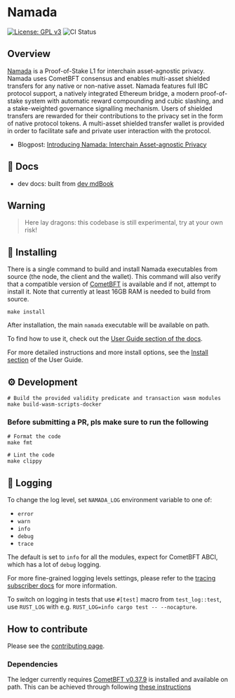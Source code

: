 # Namada

[![License: GPL v3](https://img.shields.io/badge/License-GPLv3-blue.svg)](./LICENSE)
![CI Status](https://github.com/anoma/namada/actions/workflows/ci.yml/badge.svg?branch=main)

## Overview

[Namada](http://namada.net) is a Proof-of-Stake L1 for interchain asset-agnostic privacy. Namada uses CometBFT
consensus and enables multi-asset shielded transfers for any native
or non-native asset. Namada features full IBC protocol support,
a natively integrated Ethereum bridge, a modern proof-of-stake
system with automatic reward compounding and cubic slashing, and a
stake-weighted governance signalling mechanism. Users of shielded
transfers are rewarded for their contributions to the privacy set in
the form of native protocol tokens. A multi-asset shielded transfer
wallet is provided in order to facilitate safe and private user
interaction with the protocol.

* Blogpost: [Introducing Namada: Interchain Asset-agnostic Privacy](https://blog.namada.net/introducing-namada-interchain-asset-agnostic-privacy/)

## 📓 Docs

* dev docs: built from [dev mdBook](./documentation/dev/)

## Warning

> Here lay dragons: this codebase is still experimental, try at your own risk!

## 💾 Installing

There is a single command to build and install Namada executables from source (the node, the client and the wallet). This command will also verify that a compatible version of [CometBFT](#dependencies) is available and if not, attempt to install it. Note that currently at least 16GB RAM is needed to build from source.

```shell
make install
```

After installation, the main `namada` executable will be available on path.

To find how to use it, check out the [User Guide section of the docs](https://docs.namada.net/user-guide/index.html).

For more detailed instructions and more install options, see the [Install
section](https://docs.namada.net/user-guide/install/index.html) of the User
Guide.

## ⚙️ Development

```shell
# Build the provided validity predicate and transaction wasm modules
make build-wasm-scripts-docker
```

### Before submitting a PR, pls make sure to run the following

```shell
# Format the code
make fmt

# Lint the code
make clippy
```

## 🧾 Logging

To change the log level, set `NAMADA_LOG` environment variable to one of:

* `error`
* `warn`
* `info`
* `debug`
* `trace`

The default is set to `info` for all the modules, expect for CometBFT ABCI, which has a lot of `debug` logging.

For more fine-grained logging levels settings, please refer to the [tracing subscriber docs](https://docs.rs/tracing-subscriber/0.2.18/tracing_subscriber/struct.EnvFilter.html#directives) for more information.

To switch on logging in tests that use `#[test]` macro from `test_log::test`, use `RUST_LOG` with e.g. `RUST_LOG=info cargo test -- --nocapture`.

## How to contribute

Please see the [contributing page](./CONTRIBUTING.md).

### Dependencies

The ledger currently requires [CometBFT v0.37.9](https://github.com/cometbft/cometbft/releases/tag/v0.37.9) is installed and available on path. This can be achieved through following [these instructions](https://github.com/cometbft/cometbft/blob/main/docs/guides/install.md)
